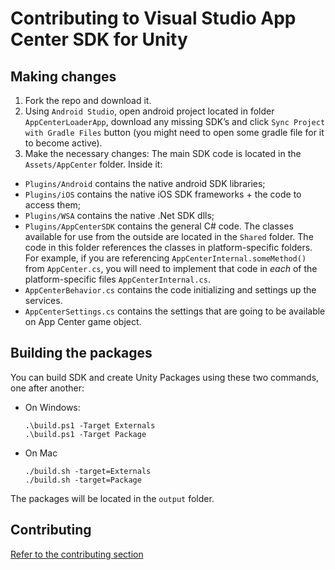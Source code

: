# Contributing to Visual Studio App Center SDK for Unity

## Making changes

1. Fork the repo and download it.
2. Using `Android Studio`, open android project located in folder `AppCenterLoaderApp`, download any missing SDK’s and click `Sync Project with Gradle Files` button (you might need to open some gradle file for it to become active).
3. Make the necessary changes:
The main SDK code is located in the `Assets/AppCenter` folder. Inside it:
- `Plugins/Android` contains the native android SDK libraries;
- `Plugins/iOS` contains the native iOS SDK frameworks + the code to access them;
- `Plugins/WSA` contains the native .Net SDK dlls;
- `Plugins/AppCenterSDK` contains the general C# code. The classes available for use from the outside are located in the `Shared` folder. The code in this folder references the classes in platform-specific folders. For example, if you are referencing `AppCenterInternal.someMethod()` from `AppCenter.cs`, you will need to implement that code in *each* of the platform-specific files `AppCenterInternal.cs`.
- `AppCenterBehavior.cs` contains the code initializing and settings up the services.
- `AppCenterSettings.cs` contains the settings that are going to be available on App Center game object.

## Building the packages

You can build SDK and create Unity Packages using these two commands, one after another:
 - On Windows:

    `.\build.ps1 -Target Externals`    
    `.\build.ps1 -Target Package`
 - On Mac

    `./build.sh -target=Externals`    
    `./build.sh -target=Package`
    
The packages will be located in the `output` folder.

## Contributing

[Refer to the contributing section](./README.md)
